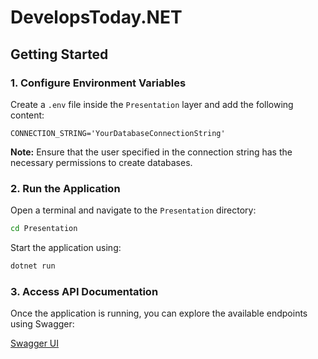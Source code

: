 # DevelopsToday.NET

## Getting Started

### 1. Configure Environment Variables
Create a `.env` file inside the `Presentation` layer and add the following content:

```
CONNECTION_STRING='YourDatabaseConnectionString'
```

**Note:** Ensure that the user specified in the connection string has the necessary permissions to create databases.

### 2. Run the Application
Open a terminal and navigate to the `Presentation` directory:

```sh
cd Presentation
```

Start the application using:

```sh
dotnet run
```

### 3. Access API Documentation
Once the application is running, you can explore the available endpoints using Swagger:

[Swagger UI](http://localhost:5105/swagger/index.html)

